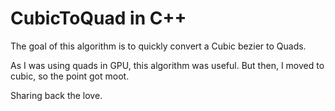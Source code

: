 # CubicToQuad in C++

The goal of this algorithm is to quickly convert a Cubic bezier to Quads.

As I was using quads in GPU, this algorithm was useful. But then, I moved to cubic, so the point got moot.

Sharing back the love.
